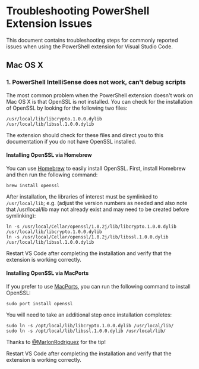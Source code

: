 # Troubleshooting PowerShell Extension Issues

This document contains troubleshooting steps for commonly reported issues when using the
PowerShell extension for Visual Studio Code.

## Mac OS X

### 1. PowerShell IntelliSense does not work, can't debug scripts

The most common problem when the PowerShell extension doesn't work on Mac OS X is that
OpenSSL is not installed.  You can check for the installation of OpenSSL by looking for
the following two files:

```
/usr/local/lib/libcrypto.1.0.0.dylib
/usr/local/lib/libssl.1.0.0.dylib
```

The extension should check for these files and direct you to this documentation if you
do not have OpenSSL installed.

#### Installing OpenSSL via Homebrew

You can use [Homebrew](http://brew.sh) to easily install OpenSSL.  First, install Homebrew and then run the following command:

```
brew install openssl
```

After installation, the libraries of interest must be symlinked to `/usr/local/lib`; e.g. (adjust the version numbers as needed and also note that /usr/local/lib may not already exist and may need to be created before symlinking):

```
ln -s /usr/local/Cellar/openssl/1.0.2j/lib/libcrypto.1.0.0.dylib /usr/local/lib/libcrypto.1.0.0.dylib
ln -s /usr/local/Cellar/openssl/1.0.2j/lib/libssl.1.0.0.dylib /usr/local/lib/libssl.1.0.0.dylib
```

Restart VS Code after completing the installation and verify that the extension is working correctly.

#### Installing OpenSSL via MacPorts

If you prefer to use [MacPorts](https://www.macports.org/), you can run the following command to install OpenSSL:

```
sudo port install openssl
```

You will need to take an additional step once installation completes:

```
sudo ln -s /opt/local/lib/libcrypto.1.0.0.dylib /usr/local/lib/
sudo ln -s /opt/local/lib/libssl.1.0.0.dylib /usr/local/lib/
```

Thanks to [@MarlonRodriguez](https://github.com/MarlonRodriguez) for the tip!

Restart VS Code after completing the installation and verify that the extension is working correctly.
